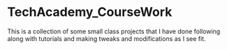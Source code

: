 # TechAcademy_CourseWork
This is a collection of some small class projects that I have done following along with tutorials and making tweaks and modifications as I see fit.
